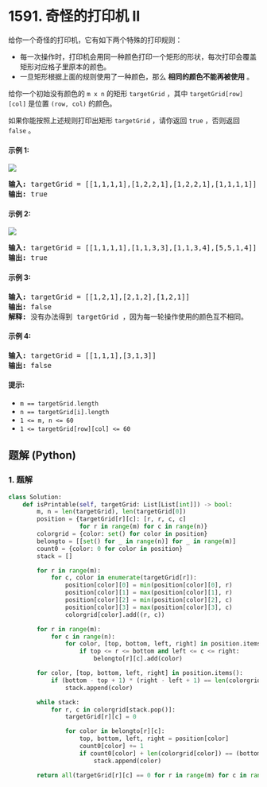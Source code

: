 # 1591. 奇怪的打印机 II
给你一个奇怪的打印机，它有如下两个特殊的打印规则：
* 每一次操作时，打印机会用同一种颜色打印一个矩形的形状，每次打印会覆盖矩形对应格子里原本的颜色。
* 一旦矩形根据上面的规则使用了一种颜色，那么 **相同的颜色不能再被使用** 。

给你一个初始没有颜色的 `m x n` 的矩形 `targetGrid` ，其中 `targetGrid[row][col]` 是位置 `(row, col)` 的颜色。

如果你能按照上述规则打印出矩形 `targetGrid` ，请你返回 `true` ，否则返回 `false` 。

#### 示例 1:
![](https://assets.leetcode-cn.com/aliyun-lc-upload/uploads/2020/09/19/sample_1_1929.png)
<pre>
<strong>输入:</strong> targetGrid = [[1,1,1,1],[1,2,2,1],[1,2,2,1],[1,1,1,1]]
<strong>输出:</strong> true
</pre>

#### 示例 2:
![](https://assets.leetcode-cn.com/aliyun-lc-upload/uploads/2020/09/19/sample_2_1929.png)
<pre>
<strong>输入:</strong> targetGrid = [[1,1,1,1],[1,1,3,3],[1,1,3,4],[5,5,1,4]]
<strong>输出:</strong> true
</pre>

#### 示例 3:
<pre>
<strong>输入:</strong> targetGrid = [[1,2,1],[2,1,2],[1,2,1]]
<strong>输出:</strong> false
<strong>解释:</strong> 没有办法得到 targetGrid ，因为每一轮操作使用的颜色互不相同。
</pre>

#### 示例 4:
<pre>
<strong>输入:</strong> targetGrid = [[1,1,1],[3,1,3]]
<strong>输出:</strong> false
</pre>

#### 提示:
* `m == targetGrid.length`
* `n == targetGrid[i].length`
* `1 <= m, n <= 60`
* `1 <= targetGrid[row][col] <= 60`

## 题解 (Python)

### 1. 题解
```Python
class Solution:
    def isPrintable(self, targetGrid: List[List[int]]) -> bool:
        m, n = len(targetGrid), len(targetGrid[0])
        position = {targetGrid[r][c]: [r, r, c, c]
                    for r in range(m) for c in range(n)}
        colorgrid = {color: set() for color in position}
        belongto = [[set() for _ in range(n)] for _ in range(m)]
        count0 = {color: 0 for color in position}
        stack = []

        for r in range(m):
            for c, color in enumerate(targetGrid[r]):
                position[color][0] = min(position[color][0], r)
                position[color][1] = max(position[color][1], r)
                position[color][2] = min(position[color][2], c)
                position[color][3] = max(position[color][3], c)
                colorgrid[color].add((r, c))

        for r in range(m):
            for c in range(n):
                for color, [top, bottom, left, right] in position.items():
                    if top <= r <= bottom and left <= c <= right:
                        belongto[r][c].add(color)

        for color, [top, bottom, left, right] in position.items():
            if (bottom - top + 1) * (right - left + 1) == len(colorgrid[color]):
                stack.append(color)

        while stack:
            for r, c in colorgrid[stack.pop()]:
                targetGrid[r][c] = 0

                for color in belongto[r][c]:
                    top, bottom, left, right = position[color]
                    count0[color] += 1
                    if count0[color] + len(colorgrid[color]) == (bottom - top + 1) * (right - left + 1):
                        stack.append(color)

        return all(targetGrid[r][c] == 0 for r in range(m) for c in range(n))
```
